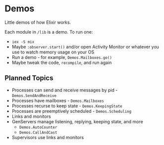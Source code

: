 # Demos

Little demos of how Elixir works.

Each module in `/lib` is a demo. To run one:

- `iex -S mix`
- Maybe `:observer.start()` and/or open Activity Monitor or whatever you use to watch memory usage on your OS
- Run a demo - for example, `Demos.Mailboxes.go()`
- Maybe tweak the code, `recompile`, and run again

## Planned Topics

- Processes can send and receive messages by pid - `Demos.SendAndReceive`
- Processes have mailboxes - `Demos.Mailboxes`
- Processes recurse to keep state - `Demos.KeepingState`
- Processes are preemptively scheduled - `Demos.Scheduling`
- Links and monitors
- GenServers manage listening, replying, keeping state, and more
  - `Demos.AutoCounter`
  - `Demos.CallAndCast`
- Supervisors use links and monitors
